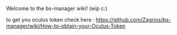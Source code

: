 Welcome to the bs-manager wiki! (wip c:)

to get you oculus token check here : https://github.com/Zagrios/bs-manager/wiki/How-to-obtain-your-Oculus-Token